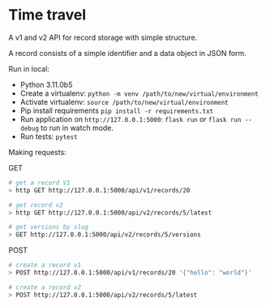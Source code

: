 # Time travel

A v1 and v2 API for record storage with simple structure.

A record consists of a simple identifier and a data object in JSON form.

Run in local:

* Python 3.11.0b5
* Create a virtualenv: `python -m venv /path/to/new/virtual/environment`
* Activate virtualenv: `source /path/to/new/virtual/environment`
* Pip install requirements `pip install -r requirements.txt`
* Run application on `http://127.0.0.1:5000`: `flask run` or `flask run --debug` to run in watch mode.
* Run tests: `pytest`

Making requests:

GET
``` bash
# get a record V1
> http GET http://127.0.0.1:5000/api/v1/records/20

# get record v2
> http GET http://127.0.0.1:5000/api/v2/records/5/latest

# get versions by slug
> GET http://127.0.0.1:5000/api/v2/records/5/versions
```

POST
``` bash
# create a record v1
> POST http://127.0.0.1:5000/api/v1/records/20 '{"hello": "world"}'

# create a record v2
> POST http://127.0.0.1:5000/api/v2/records/5/latest

```
